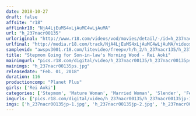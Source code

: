 ```yaml
---
date: 2018-10-27
draft: false
affsite: "r18"
afflinkr18: "NjA4LjEuMS4xLjAuMC4wLjAuMA"
url: "h_237nacr00135"
urloriginal: "http://www.r18.com/videos/vod/movies/detail/-/id=h_237nacr00135"
urlfinal: "http://media.r18.com/track/NjA4LjEuMS4xLjAuMC4wLjAuMA/videos/vod/movies/detail/-/id=h_237nacr00135"
samplevid: "awspv3001.r18.com/litevideo/freepv/h/h_2/h_237nacr135/h_237nacr135_dmb_w.mp4"
title: "Stepmom Going for Son-in-law's Morning Wood - Rei Aoki"
mainimgurl: "pics.r18.com/digital/video/h_237nacr00135/h_237nacr00135ps.jpg"
mainimgs: "h_237nacr00135ps.jpg"
releasedate: "Feb. 01, 2018"
duration: 116
productioncomp: "Planet Plus"
girls: ['Rei Aoki']
categories: ['Stepmom', 'Mature Woman', 'Married Woman', 'Slender', 'Featured Actress', 'Creampie', 'Masturbation', 'Hi-Def']
imgurls: ['pics.r18.com/digital/video/h_237nacr00135/h_237nacr00135jp-1.jpg', 'pics.r18.com/digital/video/h_237nacr00135/h_237nacr00135jp-2.jpg', 'pics.r18.com/digital/video/h_237nacr00135/h_237nacr00135jp-3.jpg', 'pics.r18.com/digital/video/h_237nacr00135/h_237nacr00135jp-4.jpg', 'pics.r18.com/digital/video/h_237nacr00135/h_237nacr00135jp-5.jpg', 'pics.r18.com/digital/video/h_237nacr00135/h_237nacr00135jp-6.jpg', 'pics.r18.com/digital/video/h_237nacr00135/h_237nacr00135jp-7.jpg', 'pics.r18.com/digital/video/h_237nacr00135/h_237nacr00135jp-8.jpg', 'pics.r18.com/digital/video/h_237nacr00135/h_237nacr00135jp-9.jpg', 'pics.r18.com/digital/video/h_237nacr00135/h_237nacr00135jp-10.jpg', 'pics.r18.com/digital/video/h_237nacr00135/h_237nacr00135jp-11.jpg', 'pics.r18.com/digital/video/h_237nacr00135/h_237nacr00135jp-12.jpg', 'pics.r18.com/digital/video/h_237nacr00135/h_237nacr00135jp-13.jpg', 'pics.r18.com/digital/video/h_237nacr00135/h_237nacr00135jp-14.jpg', 'pics.r18.com/digital/video/h_237nacr00135/h_237nacr00135jp-15.jpg', 'pics.r18.com/digital/video/h_237nacr00135/h_237nacr00135jp-16.jpg', 'pics.r18.com/digital/video/h_237nacr00135/h_237nacr00135jp-17.jpg', 'pics.r18.com/digital/video/h_237nacr00135/h_237nacr00135jp-18.jpg', 'pics.r18.com/digital/video/h_237nacr00135/h_237nacr00135jp-19.jpg', 'pics.r18.com/digital/video/h_237nacr00135/h_237nacr00135jp-20.jpg']
imgs: ['h_237nacr00135jp-1.jpg', 'h_237nacr00135jp-2.jpg', 'h_237nacr00135jp-3.jpg', 'h_237nacr00135jp-4.jpg', 'h_237nacr00135jp-5.jpg', 'h_237nacr00135jp-6.jpg', 'h_237nacr00135jp-7.jpg', 'h_237nacr00135jp-8.jpg', 'h_237nacr00135jp-9.jpg', 'h_237nacr00135jp-10.jpg', 'h_237nacr00135jp-11.jpg', 'h_237nacr00135jp-12.jpg', 'h_237nacr00135jp-13.jpg', 'h_237nacr00135jp-14.jpg', 'h_237nacr00135jp-15.jpg', 'h_237nacr00135jp-16.jpg', 'h_237nacr00135jp-17.jpg', 'h_237nacr00135jp-18.jpg', 'h_237nacr00135jp-19.jpg', 'h_237nacr00135jp-20.jpg']
---
```

